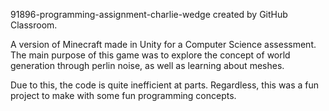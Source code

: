 91896-programming-assignment-charlie-wedge created by GitHub Classroom.

A version of Minecraft made in Unity for a Computer Science assessment. The main purpose of this game was to explore the concept of world generation through perlin noise, as well as learning about meshes.

Due to this, the code is quite inefficient at parts. Regardless, this was a fun project to make with some fun programming concepts.
